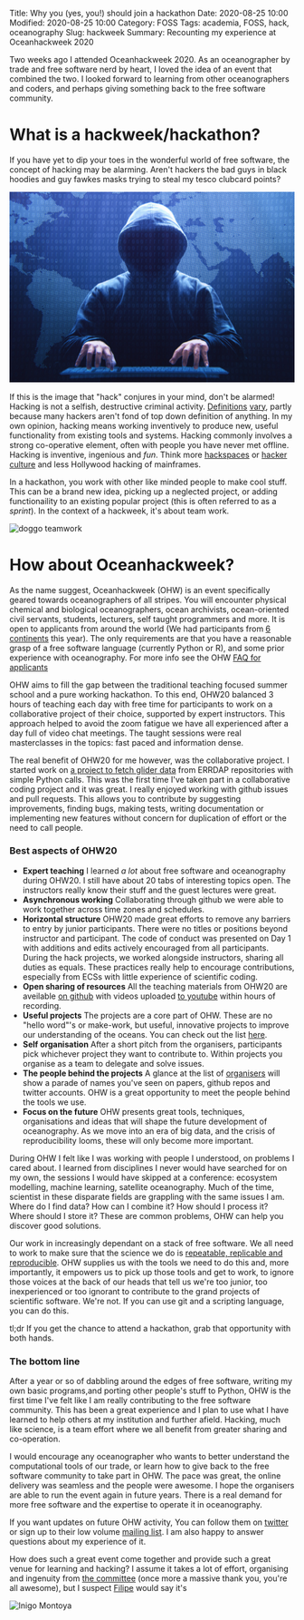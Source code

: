 Title: Why you (yes, you!) should join a hackathon
Date: 2020-08-25 10:00
Modified: 2020-08-25 10:00
Category: FOSS
Tags:  academia, FOSS, hack, oceanography
Slug: hackweek
Summary: Recounting my experience at Oceanhackweek 2020


Two weeks ago I attended Oceanhackweek 2020. As an oceanographer by trade and free software nerd by heart, I loved the idea of an event that combined the two. I looked forward to learning from other oceanographers and coders, and perhaps giving something back to the free software community.

# What is a hackweek/hackathon?

If you have yet to dip your toes in the wonderful world of free software, the concept of hacking may be alarming. Aren't hackers the bad guys in black hoodies and guy fawkes masks trying to steal my tesco clubcard points?

![hoodie hacker](../images/hacker.png)

If this is the image that "hack" conjures in your mind, don't be alarmed! Hacking is not a selfish, destructive criminal activity. [Definitions](http://catb.org/~esr/faqs/hacker-howto.html#what_is) [vary](https://www.hackspace.org.uk/foundation/define.md), partly because many hackers aren't fond of top down definition of anything. In my own opinion, hacking means working inventively to produce new, useful functionality from existing tools and systems. Hacking commonly involves a strong co-operative element, often with people you have never met offline. Hacking is inventive, ingenious and *fun*. Think more [hackspaces](https://en.wikipedia.org/wiki/Hackerspace) or [hacker culture](https://en.wikipedia.org/wiki/Hacker_culture) and less Hollywood hacking of mainframes.

In a hackathon, you work with other like minded people to make cool stuff. This can be a brand new idea, picking up a neglected project, or adding functionaility to an existing popular project (this is often referred to as a *sprint*). In the context of a hackweek, it's about team work.

![doggo teamwork](https://media3.giphy.com/media/1MayKbFuSKE1O/giphy.gif?cid=ecf05e47a73r2pqbn4qxfheuu1z4nsj8u2rknlh9t4i84ovl&rid=giphy.gif)




# How about Oceanhackweek?

As the name suggest, Oceanhackweek (OHW) is an event specifically geared towards oceanographers of all stripes. You will encounter physical chemical and biological oceanographers, ocean archivists, ocean-oriented civil servants, students, lecturers, self taught programmers and more. It is open to applicants from around the world (We had participants from [6 continents](https://twitter.com/SeascapeScience/status/1295708658664443904) this year). The only requirements are that you have a reasonable grasp of a free software language (currently Python or R), and some prior experience with oceanography. For more info see the OHW [FAQ for applicants](https://oceanhackweek.github.io/applicant-info.html) 

OHW aims to fill the gap between the traditional teaching focused summer school and a pure working hackathon. To this end, OHW20 balanced 3 hours of teaching each day with free time for participants to work on a collaborative project of their choice, supported by expert instructors. This approach helped to avoid the zoom fatigue we have all experienced after a day full of video chat meetings. The taught sessions were real masterclasses in the topics: fast paced and information dense.

The real benefit of OHW20 for me however, was the collaborative project. I started work on [a project to fetch glider data](https://github.com/oceanhackweek/ohw20-proj-glide-data-fetcher) from ERRDAP repositories with simple Python calls. This was the first time I've taken part in a collaborative coding project and it was great. I really enjoyed working with github issues and pull requests. This allows you to contribute by suggesting improvements, finding bugs, making tests, writing documentation or implementing new features without concern for duplication of effort or the need to call people.

### Best aspects of OHW20

- **Expert teaching** I learned *a lot* about free software and oceanography during OHW20. I still have about 20 tabs of interesting topics open. The instructors really know their stuff and the guest lectures were great.
- **Asynchronous working** Collaborating through github we were able to work together across time zones and schedules.
- **Horizontal structure** OHW20 made great efforts to remove any barriers to entry by junior participants. There were no titles or positions beyond instructor and participant. The code of conduct was presented on Day 1 with additions and edits actively encouraged from all participants. During the hack projects, we worked alongside instructors, sharing all duties as equals. These practices really help to encourage contributions, especially from ECSs with little experience of scientific coding.
- **Open sharing of resources** All the teaching materials from OHW20 are aveilable [on github](https://github.com/oceanhackweek/ohw-resources) with videos uploaded [to youtube](https://www.youtube.com/playlist?list=PLA6PlfxWZPLTPQ_OIr3dDPF9FRiHQXoVF) within hours of recording.
- **Useful projects** The projects are a core part of OHW. These are no "hello word"'s or make-work, but useful, innovative projects to improve our understanding of the oceans. You can check out the list [here](https://github.com/oceanhackweek).
- **Self organisation** After a short pitch from the organisers, participants pick whichever project they want to contribute to. Within projects you organise as a team to delegate and solve issues.
- **The people behind the projects** A glance at the list of [organisers](https://oceanhackweek.github.io/our-team.html) will show a parade of names you've seen on papers, github repos and twitter accounts. OHW is a great opportunity to meet the people behind the tools we use.
- **Focus on the future** OHW presents great tools, techniques, organisations and ideas that will shape the future development of oceanography. As we move into an era of big data, and the crisis of reproducibility looms, these will only become more important.



During OHW I felt like I was working with people I understood, on problems I cared about. I learned from disciplines I never would have searched for on my own, the sessions I would have skipped at a conference: ecosystem modelling, machine learning, satellite oceanography. Much of the time, scientist in these disparate fields are grappling with the same issues I am. Where do I find data? How can I combine it? How should I process it? Where should I store it? These are common problems, OHW can help you discover good solutions.



Our work in increasingly dependant on a stack of free software. We all need to work to make sure that the science we do is [repeatable, replicable and reproducible](https://github.com/asx-/reproducible-science/blob/master/reproducible_science.pdf). OHW supplies us with the tools we need to do this and, more importantly, it empowers us to pick up those tools and get to work, to ignore those voices at the back of our heads that tell us we're too junior, too inexperienced or too ignorant to contribute to the grand projects of scientific software. We're not. If you can use git and a scripting language, you can do this. 



tl;dr If you get the chance to attend a hackathon, grab that opportunity with both hands.





### The bottom line

After a year or so of dabbling around the edges of free software, writing my own basic programs,and porting other people's stuff to Python, OHW is the first time I've felt like I am really contributing to the free software community. This has been a great experience and I plan to use what I have learned to help others at my institution and further afield. Hacking, much like science, is a team effort where we all benefit from greater sharing and co-operation.

I would encourage any oceanographer who wants to better understand the computational tools of our trade, or learn how to give back to the free software community to take part in OHW. The pace was great, the online delivery was seamless and the people were awesome. I hope the organisers are able to run the event again in future years. There is a real demand for more free software and the expertise to operate it in oceanography.

If you want updates on future OHW activity, You can follow them on [twitter](https://twitter.com/oceanhackweek) or sign up to their low volume [mailing list](http://mailman11.u.washington.edu/mailman/listinfo/oceanhackweek). I am also happy to answer questions about my experience of it.

How does such a great event come together and provide such a great venue for learning and hacking? I assume it takes a lot of effort, organising and ingenuity from [the committee](https://oceanhackweek.github.io/our-team.html) (once more a massive thank you, you're all awesome), but I suspect [Filipe](https://twitter.com/ocefpaf) would say it's

![Inigo Montoya](https://media.giphy.com/media/12NUbkX6p4xOO4/giphy.gif)

